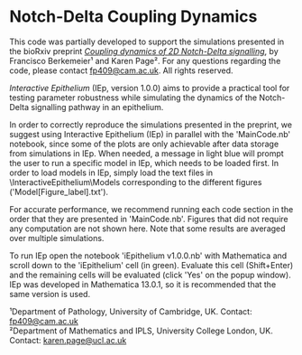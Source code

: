 # Notch-Delta Coupling Dynamics

This code was partially developed to support the simulations presented in the bioRxiv preprint [*Coupling dynamics of 2D Notch-Delta signalling*](https://doi.org/10.1101/2022.12.27.521688), by Francisco Berkemeier¹ and Karen Page². For any questions regarding the code, please contact fp409@cam.ac.uk. All rights reserved.

*Interactive Epithelium* (IEp, version 1.0.0) aims to provide a practical tool for testing parameter robustness while simulating the dynamics of the Notch-Delta signalling pathway in an epithelium.

In order to correctly reproduce the simulations presented in the preprint, we suggest using Interactive Epithelium (IEp) in parallel with the 'MainCode.nb' notebook, since some of the plots are only achievable after data storage from simulations in IEp. When needed, a message in light blue will prompt the user to run a specific model in IEp, which needs to be loaded first. In order to load models in IEp, simply load the text files in \InteractiveEpithelium\Models corresponding to the different figures ('Model[Figure_label].txt').

For accurate performance, we recommend running each code section in the order that they are presented in 'MainCode.nb'. Figures that did not require any computation are not shown here. Note that some results are averaged over multiple simulations.

To run IEp open the notebook 'iEpithelium v1.0.0.nb' with Mathematica and scroll down to the 'iEpithelium' cell (in green). Evaluate this cell (Shift+Enter) and the remaining cells will be evaluated (click 'Yes' on the popup window). IEp was developed in Mathematica 13.0.1, so it is recommended that the same version is used.


¹Department of Pathology, University of Cambridge, UK. Contact: fp409@cam.ac.uk<br />
²Department of Mathematics and IPLS, University College London, UK. Contact: karen.page@ucl.ac.uk
